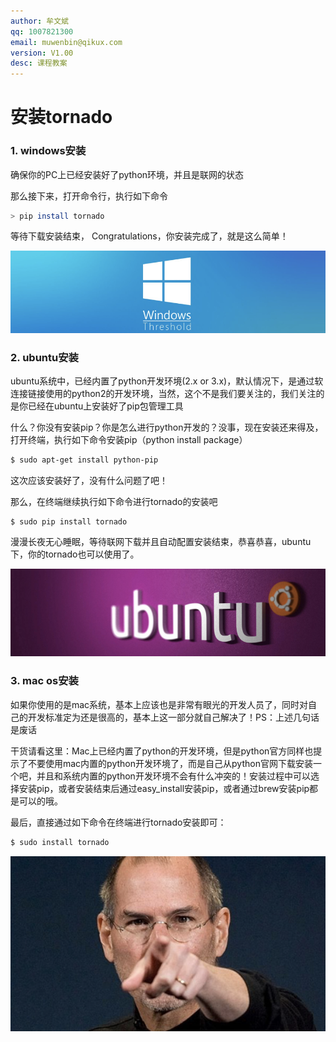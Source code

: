 ```yaml
---
author: 牟文斌
qq: 1007821300
email: muwenbin@qikux.com
version: V1.00
desc: 课程教案
---
```


# 安装tornado

### 1. windows安装

确保你的PC上已经安装好了python环境，并且是联网的状态

那么接下来，打开命令行，执行如下命令

```bash
> pip install tornado
```

等待下载安装结束， Congratulations，你安装完成了，就是这么简单！

![](/assets/windows)

### 2. ubuntu安装

ubuntu系统中，已经内置了python开发环境\(2.x or 3.x\)，默认情况下，是通过软连接链接使用的python2的开发环境，当然，这个不是我们要关注的，我们关注的是你已经在ubuntu上安装好了pip包管理工具

什么？你没有安装pip？你是怎么进行python开发的？没事，现在安装还来得及，打开终端，执行如下命令安装pip（python install package）

```bash
$ sudo apt-get install python-pip
```

这次应该安装好了，没有什么问题了吧！

那么，在终端继续执行如下命令进行tornado的安装吧

```
$ sudo pip install tornado
```

漫漫长夜无心睡眠，等待联网下载并且自动配置安装结束，恭喜恭喜，ubuntu下，你的tornado也可以使用了。

![](/assets/ubuntu)

### 3. mac os安装

如果你使用的是mac系统，基本上应该也是非常有眼光的开发人员了，同时对自己的开发标准定为还是很高的，基本上这一部分就自己解决了！PS：上述几句话是废话

干货请看这里：Mac上已经内置了python的开发环境，但是python官方同样也提示了不要使用mac内置的python开发环境了，而是自己从python官网下载安装一个吧，并且和系统内置的python开发环境不会有什么冲突的！安装过程中可以选择安装pip，或者安装结束后通过easy\_install安装pip，或者通过brew安装pip都是可以的哦。

最后，直接通过如下命令在终端进行tornado安装即可：

```bash
$ sudo install tornado
```

![](/assets/jobs)


